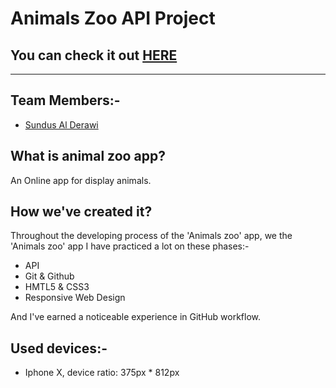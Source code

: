 # Animals Zoo API Project

## You can check it out [HERE](https://gsg-cf05.github.io/AnimalsZoo-Api-Sundus/)

---

## Team Members:-

- [Sundus Al Derawi](https://github.com/zaher-aa)


## What is animal zoo app?

An Online app for display animals.
## How we've created it?

Throughout the developing process of the 'Animals zoo' app, we the 'Animals zoo' app I have practiced a lot on these phases:-

- API 
- Git & Github
- HMTL5 & CSS3
- Responsive Web Design

And I've earned a noticeable experience in GitHub workflow.


## Used devices:-

- Iphone X, device ratio: 375px \* 812px
